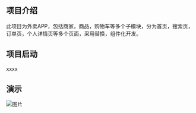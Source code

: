 ## 项目介绍

此项目为外卖APP，包括商家，商品，购物车等多个子模块，分为首页，搜索页，订单页，个人详情页等多个页面，采用替换，组件化开发。

## 项目启动

xxxx

## 演示

![图片](D:\gitTest\testGit\image\timg.jpg)